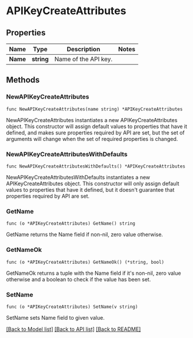 # APIKeyCreateAttributes

## Properties

| Name     | Type       | Description          | Notes |
| -------- | ---------- | -------------------- | ----- |
| **Name** | **string** | Name of the API key. |

## Methods

### NewAPIKeyCreateAttributes

`func NewAPIKeyCreateAttributes(name string) *APIKeyCreateAttributes`

NewAPIKeyCreateAttributes instantiates a new APIKeyCreateAttributes object.
This constructor will assign default values to properties that have it defined,
and makes sure properties required by API are set, but the set of arguments
will change when the set of required properties is changed.

### NewAPIKeyCreateAttributesWithDefaults

`func NewAPIKeyCreateAttributesWithDefaults() *APIKeyCreateAttributes`

NewAPIKeyCreateAttributesWithDefaults instantiates a new APIKeyCreateAttributes object.
This constructor will only assign default values to properties that have it defined,
but it doesn't guarantee that properties required by API are set.

### GetName

`func (o *APIKeyCreateAttributes) GetName() string`

GetName returns the Name field if non-nil, zero value otherwise.

### GetNameOk

`func (o *APIKeyCreateAttributes) GetNameOk() (*string, bool)`

GetNameOk returns a tuple with the Name field if it's non-nil, zero value otherwise
and a boolean to check if the value has been set.

### SetName

`func (o *APIKeyCreateAttributes) SetName(v string)`

SetName sets Name field to given value.

[[Back to Model list]](../README.md#documentation-for-models) [[Back to API list]](../README.md#documentation-for-api-endpoints) [[Back to README]](../README.md)
